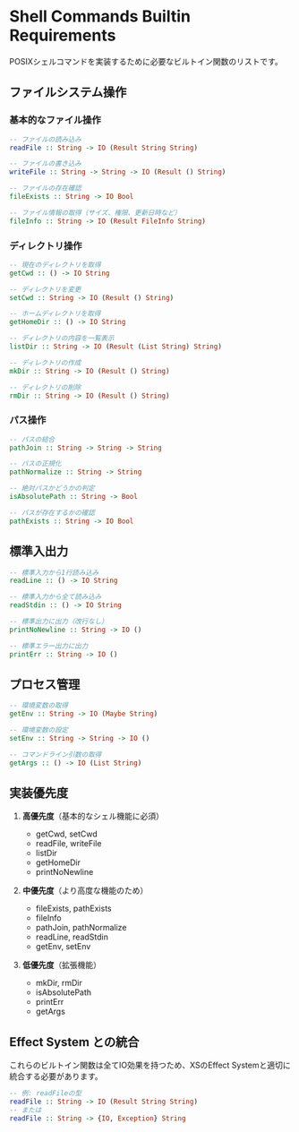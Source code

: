 # Shell Commands Builtin Requirements

POSIXシェルコマンドを実装するために必要なビルトイン関数のリストです。

## ファイルシステム操作

### 基本的なファイル操作
```haskell
-- ファイルの読み込み
readFile :: String -> IO (Result String String)

-- ファイルの書き込み
writeFile :: String -> String -> IO (Result () String)

-- ファイルの存在確認
fileExists :: String -> IO Bool

-- ファイル情報の取得（サイズ、権限、更新日時など）
fileInfo :: String -> IO (Result FileInfo String)
```

### ディレクトリ操作
```haskell
-- 現在のディレクトリを取得
getCwd :: () -> IO String

-- ディレクトリを変更
setCwd :: String -> IO (Result () String)

-- ホームディレクトリを取得
getHomeDir :: () -> IO String

-- ディレクトリの内容を一覧表示
listDir :: String -> IO (Result (List String) String)

-- ディレクトリの作成
mkDir :: String -> IO (Result () String)

-- ディレクトリの削除
rmDir :: String -> IO (Result () String)
```

### パス操作
```haskell
-- パスの結合
pathJoin :: String -> String -> String

-- パスの正規化
pathNormalize :: String -> String

-- 絶対パスかどうかの判定
isAbsolutePath :: String -> Bool

-- パスが存在するかの確認
pathExists :: String -> IO Bool
```

## 標準入出力

```haskell
-- 標準入力から1行読み込み
readLine :: () -> IO String

-- 標準入力から全て読み込み
readStdin :: () -> IO String

-- 標準出力に出力（改行なし）
printNoNewline :: String -> IO ()

-- 標準エラー出力に出力
printErr :: String -> IO ()
```

## プロセス管理

```haskell
-- 環境変数の取得
getEnv :: String -> IO (Maybe String)

-- 環境変数の設定
setEnv :: String -> String -> IO ()

-- コマンドライン引数の取得
getArgs :: () -> IO (List String)
```

## 実装優先度

1. **高優先度**（基本的なシェル機能に必須）
   - getCwd, setCwd
   - readFile, writeFile
   - listDir
   - getHomeDir
   - printNoNewline

2. **中優先度**（より高度な機能のため）
   - fileExists, pathExists
   - fileInfo
   - pathJoin, pathNormalize
   - readLine, readStdin
   - getEnv, setEnv

3. **低優先度**（拡張機能）
   - mkDir, rmDir
   - isAbsolutePath
   - printErr
   - getArgs

## Effect System との統合

これらのビルトイン関数は全てIO効果を持つため、XSのEffect Systemと適切に統合する必要があります。

```haskell
-- 例: readFileの型
readFile :: String -> IO (Result String String)
-- または
readFile :: String -> {IO, Exception} String
```